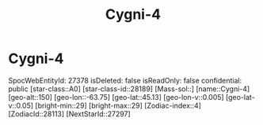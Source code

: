 ﻿---
title: "Cygni-4"
location: [45.13,-63.75,150]
type: Station
tags:
- astro/Star

---

# Cygni-4

SpocWebEntityId: 27378
isDeleted: false
isReadOnly: false
confidential: public
[star-class::A0]
[star-class-id::28189]
[Mass-sol::]
[name::Cygni-4]
[geo-alt::150]
[geo-lon::-63.75]
[geo-lat::45.13]
[geo-lon-v::0.005]
[geo-lat-v::0.05]
[bright-min::29]
[bright-max::29]
[Zodiac-index::4]
[ZodiacId::28113]
[NextStarId::27297]

